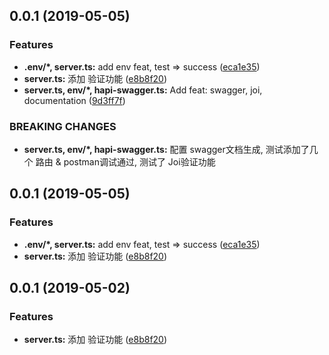 ## 0.0.1 (2019-05-05)


### Features

* **.env/*, server.ts:** add env feat, test => success ([eca1e35](https://github.com/didilinkin/hapi-test-server/commit/eca1e35))
* **server.ts:** 添加 验证功能 ([e8b8f20](https://github.com/didilinkin/hapi-test-server/commit/e8b8f20))
* **server.ts, env/*, hapi-swagger.ts:** Add feat: swagger, joi, documentation ([9d3ff7f](https://github.com/didilinkin/hapi-test-server/commit/9d3ff7f))


### BREAKING CHANGES

* **server.ts, env/*, hapi-swagger.ts:** 配置 swagger文档生成, 测试添加了几个 路由 & postman调试通过, 测试了 Joi验证功能



## 0.0.1 (2019-05-05)


### Features

* **.env/*, server.ts:** add env feat, test => success ([eca1e35](https://github.com/didilinkin/hapi-test-server/commit/eca1e35))
* **server.ts:** 添加 验证功能 ([e8b8f20](https://github.com/didilinkin/hapi-test-server/commit/e8b8f20))



## 0.0.1 (2019-05-02)


### Features

* **server.ts:** 添加 验证功能 ([e8b8f20](https://github.com/didilinkin/hapi-test-server/commit/e8b8f20))



